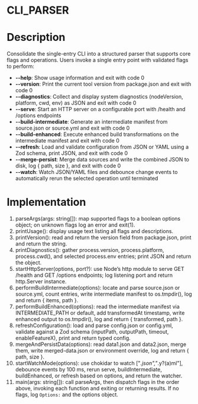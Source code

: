 # CLI_PARSER

# Description
Consolidate the single-entry CLI into a structured parser that supports core flags and operations. Users invoke a single entry point with validated flags to perform:

- **--help**: Show usage information and exit with code 0
- **--version**: Print the current tool version from package.json and exit with code 0
- **--diagnostics**: Collect and display system diagnostics (nodeVersion, platform, cwd, env) as JSON and exit with code 0
- **--serve**: Start an HTTP server on a configurable port with /health and /options endpoints
- **--build-intermediate**: Generate an intermediate manifest from source.json or source.yml and exit with code 0
- **--build-enhanced**: Execute enhanced build transformations on the intermediate manifest and exit with code 0
- **--refresh**: Load and validate configuration from JSON or YAML using a Zod schema, print JSON, and exit with code 0
- **--merge-persist**: Merge data sources and write the combined JSON to disk, log { path, size }, and exit with code 0
- **--watch**: Watch JSON/YAML files and debounce change events to automatically rerun the selected operation until terminated

# Implementation
1. parseArgs(args: string[]): map supported flags to a boolean options object; on unknown flags log an error and exit(1).
2. printUsage(): display usage text listing all flags and descriptions.
3. printVersion(): read and return the version field from package.json, print and return the string.
4. printDiagnostics(): gather process.version, process.platform, process.cwd(), and selected process.env entries; print JSON and return the object.
5. startHttpServer(options, port?): use Node’s http module to serve GET /health and GET /options endpoints; log listening port and return http.Server instance.
6. performBuildIntermediate(options): locate and parse source.json or source.yml, count entries, write intermediate manifest to os.tmpdir(), log and return { items, path }.
7. performBuildEnhanced(options): read the intermediate manifest via INTERMEDIATE_PATH or default, add transformedAt timestamp, write enhanced output to os.tmpdir(), log and return { transformed, path }.
8. refreshConfiguration(): load and parse config.json or config.yml, validate against a Zod schema (inputPath, outputPath, timeout, enableFeatureX), print and return typed config.
9. mergeAndPersistData(options): read data1.json and data2.json, merge them, write merged-data.json or environment override, log and return { path, size }.
10. startWatchMode(options): use chokidar to watch ["*.json","*.y?(a)ml"], debounce events by 100 ms, rerun serve, buildIntermediate, buildEnhanced, or refresh based on options, and return the watcher.
11. main(args: string[]): call parseArgs, then dispatch flags in the order above, invoking each function and exiting or returning results. If no flags, log `Options:` and the options object.